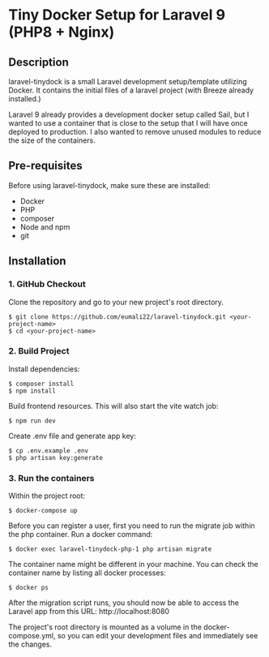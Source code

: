 # Tiny Docker Setup for Laravel 9 (PHP8 + Nginx)

## Description

laravel-tinydock is a small Laravel development setup/template utilizing Docker. It contains the initial files of a laravel project (with Breeze already installed.)

Laravel 9 already provides a development docker setup called Sail, but I wanted to use a container that is close to the setup that I will have once deployed to production. I also wanted to remove unused modules to reduce the size of the containers.

## Pre-requisites

Before using laravel-tinydock, make sure these are installed:
* Docker
* PHP
* composer
* Node and npm
* git

## Installation

### 1. GitHub Checkout
Clone the repository and go to your new project's root directory.

    $ git clone https://github.com/eumali22/laravel-tinydock.git <your-project-name>
    $ cd <your-project-name>

### 2. Build Project

Install dependencies:
        
    $ composer install
    $ npm install

Build frontend resources. This will also start the vite watch job:

    $ npm run dev

Create .env file and generate app key:
    
    $ cp .env.example .env
    $ php artisan key:generate

### 3. Run the containers
Within the project root:

    $ docker-compose up

Before you can register a user, first you need to run the migrate job within the php container. Run a docker command:

    $ docker exec laravel-tinydock-php-1 php artisan migrate

The container name might be different in your machine. You can check the container name by listing all docker processes:

    $ docker ps

After the migration script runs, you should now be able to access the Laravel app from this URL: http://localhost:8080

The project's root directory is mounted as a volume in the docker-compose.yml, so you can edit your development files and immediately see the changes.


